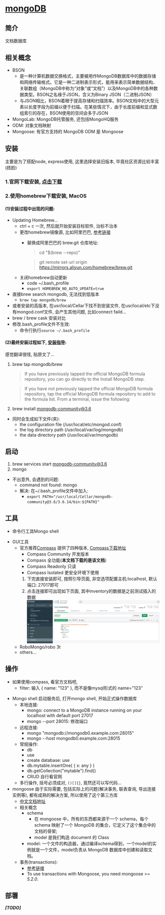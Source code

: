 # [mongoDB](https://docs.mongodb.com/guides/)
## 简介
文档数据库

## 相关概念
  - BSON
    * 是一种计算机数据交换格式，主要被用作MongoDB数据库中的数据存储和网络传输格式。它是一种二进制表示形式，能用来表示简单数据结构、关联数组（MongoDB中称为“对象”或“文档”）以及MongoDB中的各种数据类型。BSON之名缘于JSON，含义为Binary JSON（二进制JSON）
    * 与JSON相比，BSON着眼于提高存储和扫描效率。BSON文档中的大型元素以长度字段为前缀以便于扫描。在某些情况下，由于长度前缀和显式数组索引的存在，BSON使用的空间会多于JSON
  - MongoLab: MongoDB托管服务, 还包括MongoHQ服务
  - ODM: 对象文档映射
  - Mongoose: 有官方支持的 MongoDB ODM 是 Mongoose

## 安装
主要是为了搭配node, express使用, 这里选择安装旧版本, 毕竟社区资源比较丰富(捂脸)

### 1.官网下载安装, [点击下载][download]

### 2.使用homebrew下载安装, MacOS
#### (1)安装过程中出现的问题:
+ Updating Homebrew...
  - ctrl + c 一次, 然后就开始安装目标软件, 治标不治本
  + 更改homebrew镜像源, 比如阿里巴巴, [参考链接][homebrewMirror]
    - 替换成阿里巴巴的 brew.git 仓库地址: 
      > cd "$(brew --repo)"

      > git remote set-url origin https://mirrors.aliyun.com/homebrew/brew.git 
  + 关闭homebrew自动更新
    - code ~/.bash_profile
    - ```export HOMEBREW_NO_AUTO_UPDATE=true```
+ 直接brew search mongodb, 无法找到低版本
  - ```brew tap mongodb/brew```
+ 或者安装的高版本, 在usr/local/Cellar下找不到安装文件, 在usr/local/etc下没有mongod.conf文件, 会产生其他问题, 比如connect faild...
+ brew / brew cask 安装对比
+ 修改.bash_profile文件不生效:
  - 命令行执行```source ~/.bash_profile```

#### (2)最终安装过程如下, [安装指导](https://docs.mongodb.com/v3.6/tutorial/install-mongodb-on-os-x/):
感觉翻译很怪, 贴原文了...
1. brew tap mongodb/brew
    > If you have previously tapped the official MongoDB formula repository, you can go directly to the Install MongoDB step.

    > If you have not previously tapped the official MongoDB formula repository, tap the official MongoDB formula repository to add to the formula list. From a terminal, issue the following:
2. brew install mongodb-community@3.6
+ 同时会生成如下文件(夹):
  - the configuration file (/usr/local/etc/mongod.conf)
  - the log directory path (/usr/local/var/log/mongodb)
  - the data directory path (/usr/local/var/mongodb)

## 启动
1. brew services start mongodb-community@3.6
2. mongo
* 不出意外, 会遇到的问题:
  - command not found: mongo
  - 解决: 在~/.bash_profile文件中加入:
    - ```export PATH="/usr/local/Cellar/mongodb-community@3.6/3.6.14/bin:${PATH}"```

## 工具
- 命令行工具Mongo shell
+ GUI工具
  + 官方推荐[Compass][Compass]
    提供了四种版本, [Compass下载地址][compassdownload]
    - Compass Community 开发版本
    - Compass 全功能(**本文档下载的是该文档**)
    - Compass Readonly 只读
    - Compass Isolated 更安全环境下使用
    1. 下完直接安装即可, 按照引导页面, 非空选项配置主机:localhost, 默认端口: 27017即可
    2. 点击连接即可出现如下页面, 其中inventory的数据是之前测试插入的数据
      ![compassIndexImg][compassIndexImg]
  - RoboMongo/robo 3t
  - others...

## 操作
  - 如果使用compass, 看官方文档吧,
    - filter: 输入 { name: "123" }, 而不是像mysql形式的 name="123"
  + Mongo shell
    启动服务后, 打开mongo shell, 开始正式操作数据库
    * 本地连接:
      - mongo:
        connect to a MongoDB instance running on your localhost with default port 27017
      - mongo --port 28015:
        修改端口
    * 远程连接:
      - mongo "mongodb://mongodb0.example.com:28015"
      - mongo --host mongodb0.example.com:28015
    * 常规操作:
      - db
      - use <database>
      - create database: use <new databaseName>
      - db.mytable.insertOne( { x: any } )
      - db.getCollection("mytable").find()
      - CRUD 自行看官网
    * 多行操作, 括号必须成对, `()[]{}`, 竟然还可以写代码...
  + mongoose 由于实际需要, 包括实际上的问题(解决事务, 联表查询, 导出连接实例等), 都有成熟的解决方案, 所以使用了这个第三方库
    - [中文文档地址][mongooseDoc]
    - 相关概念
      - schema
        - 在 mongoose 中，所有的东西都来源于一个 schema，每个schema 映射了一个 MongoDB 的集合，它定义了这个集合中的文档的骨架;
        - model 是我们构造 document 的 Class
      - model: 一个文件的构造器，通过编译schema得到，一个model的实例就是一个文件，model负责从 MongoDB 数据库中创建和读取文档。
    - 事务(transactions):
      - [参考链接][mongooseTransactions]
      - To use transactions with Mongoose, you need mongoose >= *5.2.0*.

## 部署
  *******[TODO]*******




[Compass]: https://docs.mongodb.com/compass/current/#compass-index 'Compass官网资料'
[download]: https://www.mongodb.com/download-center/community '下载地址'
[compassdownload]: https://www.mongodb.com/download-center/compass?jmp=docs 'Compass下载地址'
[compassIndexImg]: ./mongo-compass.png 'compassGUI首页'
[homebrewMirror]: https://www.cnblogs.com/testlife007/p/10923243.html '镜像更换'
[mongooseDoc]: https://mongoosedoc.top/docs/index.html 'mongoose中文文档'
[mongooseTransactions]: http://thecodebarbarian.com/a-node-js-perspective-on-mongodb-4-transactions.html 'mongooseTransactions'
